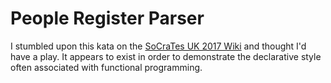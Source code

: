 # People Register Parser

I stumbled upon this kata on the [SoCraTes UK 2017 Wiki](https://github.com/lscc/socrates-uk/wiki/KotlinFP) and thought I'd have a play. It appears to exist in order to demonstrate the declarative style often associated with functional programming. 